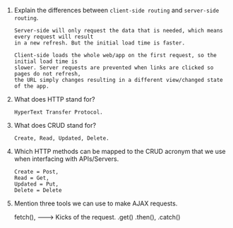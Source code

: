 1.  Explain the differences between `client-side routing` and `server-side routing`.

        Server-side will only request the data that is needed, which means every request will result 
        in a new refresh. But the initial load time is faster.

        Client-side loads the whole web/app on the first request, so the initial load time is
        slower. Server requests are prevented when links are clicked so pages do not refresh, 
        the URL simply changes resulting in a different view/changed state of the app.



1.  What does HTTP stand for?

        HyperText Transfer Protocol.

1.  What does CRUD stand for?

        Create, Read, Updated, Delete.

1.  Which HTTP methods can be mapped to the CRUD acronym that we use when interfacing with APIs/Servers.

        Create = Post,
        Read = Get,
        Updated = Put,
        Delete = Delete


1.  Mention three tools we can use to make AJAX requests.

    fetch(), ---> Kicks of the request.
        .get()
        .then(),
        .catch()
